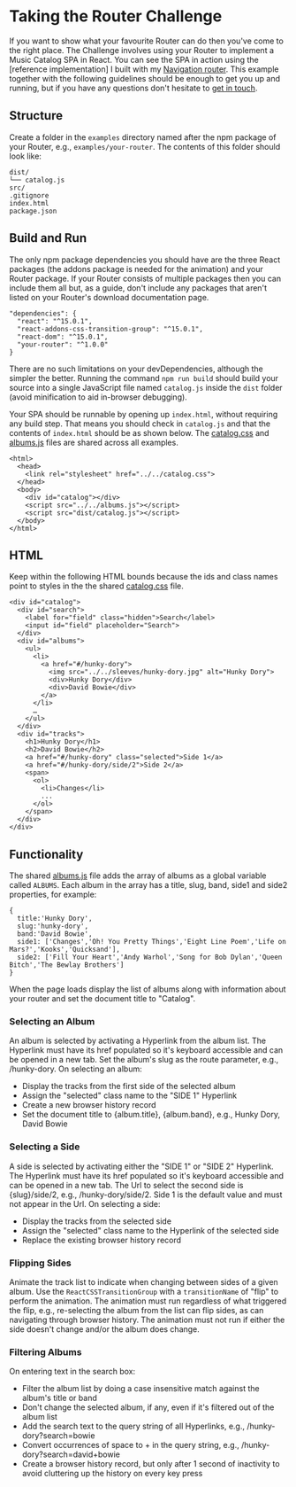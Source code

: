 # Taking the Router Challenge
If you want to show what your favourite Router can do then you've come to the right place. The Challenge involves using your Router to implement a Music Catalog SPA in React. You can see the SPA in action using the [reference implementation] I built with my [Navigation router](http://grahammendick.github.io/navigation/). This example together with the following guidelines should be enough to get you up and running, but if you have any questions don't hesitate to [get in touch](../../issues).

## Structure
Create a folder in the `examples` directory named after the npm package of your Router, e.g., `examples/your-router`. The contents of this folder should look like:
```
dist/
└── catalog.js
src/
.gitignore
index.html
package.json
```
## Build and Run
The only npm package dependencies you should have are the three React packages (the addons package is needed for the animation) and your Router package. If your Router consists of multiple packages then you can include them all but, as a guide, don't include any packages that aren't listed on your Router's download documentation page.
```
"dependencies": {
  "react": "^15.0.1",
  "react-addons-css-transition-group": "^15.0.1",
  "react-dom": "^15.0.1",
  "your-router": "^1.0.0"
}
```
There are no such limitations on your devDependencies, although the simpler the better. Running the command `npm run build` should build your source into a single JavaScript file named `catalog.js` inside the `dist` folder (avoid minification to aid in-browser debugging). 

Your SPA should be runnable by opening up `index.html`, without requiring any build step. That means you should check in `catalog.js` and that the contents of `index.html` should be as shown below. The [catalog.css](catalog.css) and [albums.js](albums.js) files are shared across all examples.
```
<html>
  <head>
    <link rel="stylesheet" href="../../catalog.css">
  </head>
  <body>
    <div id="catalog"></div>
    <script src="../../albums.js"></script>
    <script src="dist/catalog.js"></script>
  </body>
</html>
```
## HTML
Keep within the following HTML bounds because the ids and class names point to styles in the the shared [catalog.css](catalog.css) file.

```
<div id="catalog">
  <div id="search">
    <label for="field" class="hidden">Search</label>
    <input id="field" placeholder="Search">
  </div>
  <div id="albums">
    <ul>
      <li>
        <a href="#/hunky-dory">
          <img src="../../sleeves/hunky-dory.jpg" alt="Hunky Dory">
          <div>Hunky Dory</div>
          <div>David Bowie</div>
        </a>
      </li>
      …
    </ul>
  </div>
  <div id="tracks">
    <h1>Hunky Dory</h1>
    <h2>David Bowie</h2>
    <a href="#/hunky-dory" class="selected">Side 1</a>
    <a href="#/hunky-dory/side/2">Side 2</a>
    <span>
      <ol>
        <li>Changes</li>
        ...
      </ol>
    </span>
  </div>
</div>
```
## Functionality
The shared [albums.js](albums.js) file adds the array of albums as a global variable called `ALBUMS`. Each album in the array has a title, slug, band, side1 and side2 properties, for example:
```
{
  title:'Hunky Dory',
  slug:'hunky-dory',
  band:'David Bowie',
  side1: ['Changes','Oh! You Pretty Things','Eight Line Poem','Life on Mars?','Kooks','Quicksand'],
  side2: ['Fill Your Heart','Andy Warhol','Song for Bob Dylan','Queen Bitch','The Bewlay Brothers']
}
```
When the page loads display the list of albums along with information about your router and set the document title to "Catalog".

### Selecting an Album
An album is selected by activating a Hyperlink from the album list. The Hyperlink must have its href populated so it's keyboard accessible and can be opened in a new tab. Set the album's slug as the route parameter, e.g., /hunky-dory. On selecting an album:
* Display the tracks from the first side of the selected album
* Assign the "selected" class name to the "SIDE 1" Hyperlink
* Create a new browser history record
* Set the document title to {album.title}, {album.band}, e.g., Hunky Dory, David Bowie

### Selecting a Side
A side is selected by activating either the "SIDE 1" or "SIDE 2" Hyperlink. The Hyperlink must have its href populated so it's keyboard accessible and can be opened in a new tab. The Url to select the second side is {slug}/side/2, e.g., /hunky-dory/side/2. Side 1 is the default value and must not appear in the Url. On selecting a side:
* Display the tracks from the selected side
* Assign the "selected" class name to the Hyperlink of the selected side
* Replace the existing browser history record

### Flipping Sides
Animate the track list to indicate when changing between sides of a given album. Use the `ReactCSSTransitionGroup` with a `transitionName` of "flip" to perform the animation. The animation must run regardless of what triggered the flip, e.g., re-selecting the album from the list can flip sides, as can navigating through browser history. The animation must not run if either the side doesn't change and/or the album does change.

### Filtering Albums
On entering text in the search box:
* Filter the album list by doing a case insensitive match against the album's title or band
* Don't change the selected album, if any, even if it's filtered out of the album list
* Add the search text to the query string of all Hyperlinks, e.g., /hunky-dory?search=bowie
* Convert occurrences of space to + in the query string, e.g., /hunky-dory?search=david+bowie
* Create a browser history record, but only after 1 second of inactivity to avoid cluttering up the history on every key press

